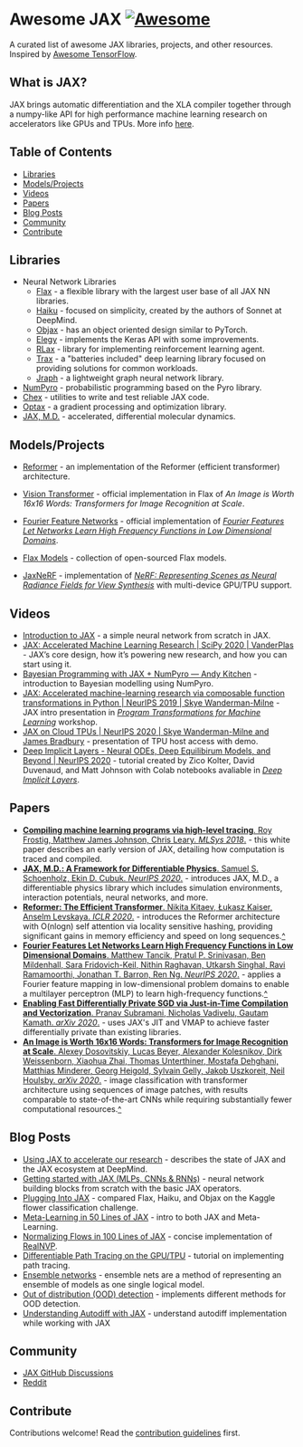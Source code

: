 # Awesome JAX [![Awesome](https://awesome.re/badge.svg)](https://awesome.re)

A curated list of awesome JAX libraries, projects, and other resources. Inspired by [Awesome TensorFlow](https://github.com/jtoy/awesome-tensorflow).

## What is JAX?

JAX brings automatic differentiation and the XLA compiler together through a numpy-like API for high performance machine learning research on accelerators like GPUs and TPUs. More info [here](https://github.com/google/jax).


## Table of Contents

- [Libraries](#libraries)
- [Models/Projects](#projects)
- [Videos](#videos)
- [Papers](#papers)
- [Blog Posts](#posts)
- [Community](#community)
- [Contribute](#contribute)


<a name="libraries" />

## Libraries

- Neural Network Libraries
    - [Flax](https://github.com/google/flax) - a flexible library with the largest user base of all JAX NN libraries.
    - [Haiku](https://github.com/deepmind/dm-haiku) - focused on simplicity, created by the authors of Sonnet at DeepMind.
    - [Objax](https://github.com/google/objax) - has an object oriented design similar to PyTorch.
    - [Elegy](https://poets-ai.github.io/elegy/) - implements the Keras API with some improvements.
    - [RLax](https://github.com/deepmind/rlax) - library for implementing reinforcement learning agent.
    - [Trax](https://github.com/google/trax) - a "batteries included" deep learning library focused on providing solutions for common workloads.
    - [Jraph](https://github.com/deepmind/jraph) - a lightweight graph neural network library.
- [NumPyro](https://github.com/pyro-ppl/numpyro) - probabilistic programming based on the Pyro library.
- [Chex](https://github.com/deepmind/chex) - utilities to write and test reliable JAX code.
- [Optax](https://github.com/deepmind/optax) - a gradient processing and optimization library.
- [JAX, M.D.](https://github.com/google/jax-md) - accelerated, differential molecular dynamics.

<a name="projects" />

## Models/Projects

<a id="kitaev2020"></a>
- [Reformer](https://github.com/google/trax/tree/master/trax/models/reformer) - an implementation of the Reformer (efficient transformer) architecture.

<a id="dosovitskiy2020"></a>
- [Vision Transformer](https://github.com/google-research/vision_transformer) - official implementation in Flax of _An Image is Worth 16x16 Words: Transformers for Image Recognition at Scale_.

<a id="tancik2020"></a>
- [Fourier Feature Networks](https://github.com/tancik/fourier-feature-networks) - official implementation of [_Fourier Features Let Networks Learn High Frequency Functions in Low Dimensional Domains_](https://people.eecs.berkeley.edu/~bmild/fourfeat).

- [Flax Models](https://github.com/google-research/google-research/tree/master/flax_models) - collection of open-sourced Flax models.

- [JaxNeRF](https://github.com/google-research/google-research/tree/master/jaxnerf) - implementation of [_NeRF: Representing Scenes as Neural Radiance Fields for View Synthesis_](http://www.matthewtancik.com/nerf) with multi-device GPU/TPU support.

<a name="videos" />

## Videos

- [Introduction to JAX](https://youtu.be/0mVmRHMaOJ4) - a simple neural network from scratch in JAX.
- [JAX: Accelerated Machine Learning Research | SciPy 2020 | VanderPlas](https://youtu.be/z-WSrQDXkuM) - JAX’s core design, how it’s powering new research, and how you can start using it.
- [Bayesian Programming with JAX + NumPyro — Andy Kitchen](https://youtu.be/CecuWGpoztw) - introduction to Bayesian modelling using NumPyro.
- [JAX: Accelerated machine-learning research via composable function transformations in Python | NeurIPS 2019 | Skye Wanderman-Milne](https://slideslive.com/38923687/jax-accelerated-machinelearning-research-via-composable-function-transformations-in-python) - JAX intro presentation in [_Program Transformations for Machine Learning_](https://program-transformations.github.io) workshop.
- [JAX on Cloud TPUs | NeurIPS 2020 | Skye Wanderman-Milne and James Bradbury](https://drive.google.com/file/d/1jKxefZT1xJDUxMman6qrQVed7vWI0MIn/edit) - presentation of TPU host access with demo.
- [Deep Implicit Layers - Neural ODEs, Deep Equilibirum Models, and Beyond | NeurIPS 2020](https://slideslive.com/38935810/deep-implicit-layers-neural-odes-equilibrium-models-and-beyond) - tutorial created by Zico Kolter, David Duvenaud, and Matt Johnson with Colab notebooks avaliable in [_Deep Implicit Layers_](http://implicit-layers-tutorial.org).

<a name="papers" />

## Papers

- [__Compiling machine learning programs via high-level tracing__. Roy Frostig, Matthew James Johnson, Chris Leary. _MLSys 2018_.](https://mlsys.org/Conferences/doc/2018/146.pdf) - this white paper describes an early version of JAX, detailing how computation is traced and compiled.
- [__JAX, M.D.: A Framework for Differentiable Physics__. Samuel S. Schoenholz, Ekin D. Cubuk. _NeurIPS 2020_.](https://arxiv.org/abs/1912.04232) - introduces JAX, M.D., a differentiable physics library which includes simulation environments, interaction potentials, neural networks, and more.
- [__Reformer: The Efficient Transformer__. Nikita Kitaev, Łukasz Kaiser, Anselm Levskaya. _ICLR 2020_.](https://arxiv.org/abs/2001.04451) - introduces the Reformer architecture with O(nlogn) self attention via locality sensitive hashing, providing significant gains in memory efficiency and speed on long sequences.[^](#kitaev2020)
- [__Fourier Features Let Networks Learn High Frequency Functions in Low Dimensional Domains__. Matthew Tancik, Pratul P. Srinivasan, Ben Mildenhall, Sara Fridovich-Keil, Nithin Raghavan, Utkarsh Singhal, Ravi Ramamoorthi, Jonathan T. Barron, Ren Ng. _NeurIPS 2020_.](https://arxiv.org/abs/2006.10739) - applies a Fourier feature mapping in low-dimensional problem domains to enable a multilayer perceptron (MLP) to learn high-frequency functions.[^](#tancik2020)
- [__Enabling Fast Differentially Private SGD via Just-in-Time Compilation and Vectorization__. Pranav Subramani, Nicholas Vadivelu, Gautam Kamath. _arXiv 2020_.](https://arxiv.org/abs/2010.09063) - uses JAX's JIT and VMAP to achieve faster differentially private than existing libraries.
- [__An Image is Worth 16x16 Words: Transformers for Image Recognition at Scale__. Alexey Dosovitskiy, Lucas Beyer, Alexander Kolesnikov, Dirk Weissenborn, Xiaohua Zhai, Thomas Unterthiner, Mostafa Dehghani, Matthias Minderer, Georg Heigold, Sylvain Gelly, Jakob Uszkoreit, Neil Houlsby. _arXiv 2020_.](https://arxiv.org/abs/2010.11929) - image classification with transformer architecture using sequences of image patches, with results comparable to state-of-the-art CNNs while requiring substantially fewer computational resources.[^](#dosovitskiy2020)

<a name="posts" />

## Blog Posts

- [Using JAX to accelerate our research](https://deepmind.com/blog/article/using-jax-to-accelerate-our-research) - describes the state of JAX and the JAX ecosystem at DeepMind.
- [Getting started with JAX (MLPs, CNNs & RNNs)](https://roberttlange.github.io/posts/2020/03/blog-post-10/) - neural network building blocks from scratch with the basic JAX operators.
- [Plugging Into JAX](https://medium.com/swlh/plugging-into-jax-16c120ec3302) - compared Flax, Haiku, and Objax on the Kaggle flower classification challenge.
- [Meta-Learning in 50 Lines of JAX](https://blog.evjang.com/2019/02/maml-jax.html) - intro to both JAX and Meta-Learning.
- [Normalizing Flows in 100 Lines of JAX](https://blog.evjang.com/2019/07/nf-jax.html) - concise implementation of [RealNVP](https://arxiv.org/abs/1605.08803).
- [Differentiable Path Tracing on the GPU/TPU](https://blog.evjang.com/2019/11/jaxpt.html) - tutorial on implementing path tracing.
- [Ensemble networks](http://matpalm.com/blog/ensemble_nets) - ensemble nets are a method of representing an ensemble of models as one single logical model.
- [Out of distribution (OOD) detection](http://matpalm.com/blog/ood_using_focal_loss) - implements different methods for OOD detection.
- [Understanding Autodiff with JAX](https://www.radx.in/jax.html) - understand autodiff implementation while working with JAX

<a name="community" />

## Community

- [JAX GitHub Discussions](https://github.com/google/jax/discussions)
- [Reddit](https://www.reddit.com/r/JAX/)

<a name="contribute" />

## Contribute

Contributions welcome! Read the [contribution guidelines](contributing.md) first.
